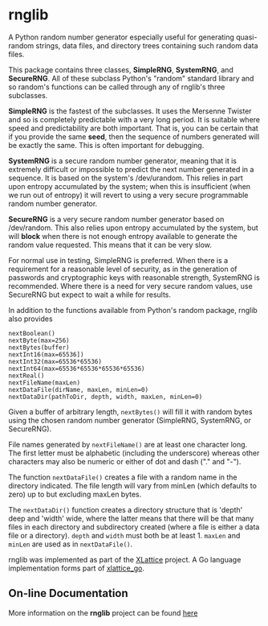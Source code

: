 rnglib
======

A Python random number generator especially useful for generating 
quasi-random strings, data files, and directory trees containing
such random data files.

This package contains three classes, **SimpleRNG**, **SystemRNG**, 
and **SecureRNG**.  All of these subclass Python's "random" standard 
library and so random's functions can be called through any
of rnglib's three subclasses.

**SimpleRNG** is the fastest of the subclasses.  It uses the Mersenne
Twister and so is completely predictable with a very long period.
It is suitable where speed and predictability are both important.
That is, you can be certain that if you provide the same **seed**, then
the sequence of numbers generated will be exactly the same.  This is
often important for debugging.

**SystemRNG** is a secure random number generator, meaning that it is
extremely difficult or impossible to predict the next number 
generated in a sequence.  It is based on the system's /dev/urandom.
This relies in part upon entropy accumulated by the system; when 
this is insufficient (when we run out of entropy) it will revert to using 
a very secure programmable random number generator.

**SecureRNG** is a very secure random number generator based on 
/dev/random.  This also relies upon entropy accumulated by the
system, but will **block** when there is not enough entropy available
to generate the random value requested.  This means that it can be
very slow.

For normal use in testing, SimpleRNG is preferred.  When there is
a requirement for a reasonable level of security, as in the 
generation of passwords and cryptographic keys with reasonable 
strength, SystemRNG is recommended.  Where there is a need for 
very secure random values, use SecureRNG but expect to wait a 
while for results.

In addition to the functions available from Python's random package,
rnglib also provides

    nextBoolean()
    nextByte(max=256)
    nextBytes(buffer)
    nextInt16(max=65536])
    nextInt32(max=65536*65536)
    nextInt64(max=65536*65536*65536*65536)
    nextReal()
    nextFileName(maxLen)
    nextDataFile(dirName, maxLen, minLen=0)
    nextDataDir(pathToDir, depth, width, maxLen, minLen=0)

Given a buffer of arbitrary length, `nextBytes()` will fill it with random
bytes using the chosen random number generator (SimpleRNG, SystemRNG, 
or SecureRNG).

File names generated by `nextFileName()` are at least one character long.  
The first letter must be alphabetic (including the underscore) 
whereas other characters may also be numeric or either of dot and dash
("." and "-").

The function `nextDataFile()` creates a file with a random name in the
directory indicated.  The file length will vary from minLen (which 
defaults to zero) up to but excluding maxLen bytes.

The `nextDataDir()` function creates a directory structure that is
'depth' deep and 'width' wide, where the latter means that there 
will be that many files in each directory and subdirectory created
(where a file is either a data file or a directory). `depth` and
`width` must both be at least 1.  `maxLen` and `minLen` are used as in
`nextDataFile()`.

rnglib was implemented as part of the [XLattice](http://www.xlattice.org) 
project.  A Go language implementation forms part of 
[xlattice_go](https://gibhub.com/jddixon/xlattice_go).


## On-line Documentation
More information on the **rnglib** project can be found 
[here](https://jddixon.github.io/rnglib)
